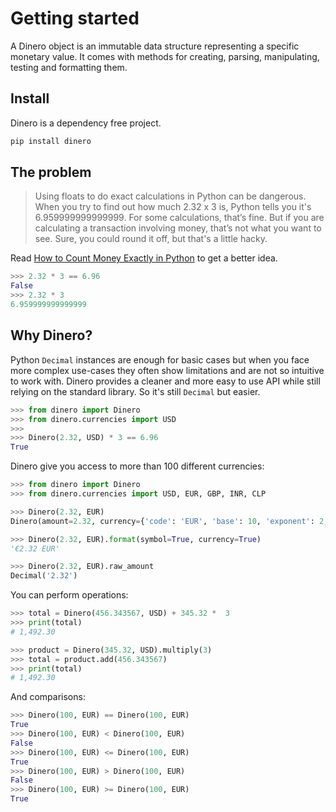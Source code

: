 # Getting started

A Dinero object is an immutable data structure representing a specific monetary value. It comes with methods for creating, parsing, manipulating, testing and formatting them.

## Install

Dinero is a dependency free project.

```bash
pip install dinero
```

## The problem

> Using floats to do exact calculations in Python can be dangerous. When you try to find out how much 2.32 x 3 is, Python tells you it's 6.959999999999999. For some calculations, that’s fine. But if you are calculating a transaction involving money, that’s not what you want to see. Sure, you could round it off, but that's a little hacky.

Read [How to Count Money Exactly in Python](https://learnpython.com/blog/count-money-python/) to get a better idea.

```python
>>> 2.32 * 3 == 6.96
False
>>> 2.32 * 3
6.959999999999999
```

## Why Dinero?

Python `Decimal` instances are enough for basic cases but when you face more complex use-cases they often show limitations and are not so intuitive to work with. Dinero provides a cleaner and more easy to use API while still relying on the standard library. So it's still `Decimal` but easier.

```python
>>> from dinero import Dinero
>>> from dinero.currencies import USD
>>>
>>> Dinero(2.32, USD) * 3 == 6.96
True
```

Dinero give you access to more than 100 different currencies:

```python
>>> from dinero import Dinero
>>> from dinero.currencies import USD, EUR, GBP, INR, CLP
```

```python
>>> Dinero(2.32, EUR)
Dinero(amount=2.32, currency={'code': 'EUR', 'base': 10, 'exponent': 2, 'symbol': '€'})
```

```python
>>> Dinero(2.32, EUR).format(symbol=True, currency=True)
'€2.32 EUR'
```

```python
>>> Dinero(2.32, EUR).raw_amount
Decimal('2.32')
```

You can perform operations:

```python
>>> total = Dinero(456.343567, USD) + 345.32 *  3
>>> print(total)
# 1,492.30
```

```python
>>> product = Dinero(345.32, USD).multiply(3)
>>> total = product.add(456.343567)
>>> print(total)
# 1,492.30
```

And comparisons:

```python
>>> Dinero(100, EUR) == Dinero(100, EUR)
True
>>> Dinero(100, EUR) < Dinero(100, EUR)
False
>>> Dinero(100, EUR) <= Dinero(100, EUR)
True
>>> Dinero(100, EUR) > Dinero(100, EUR)
False
>>> Dinero(100, EUR) >= Dinero(100, EUR)
True
```
